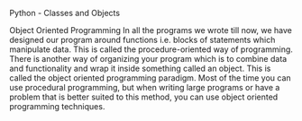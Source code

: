  Python - Classes and Objects

Object Oriented Programming
In all the programs we wrote till now, we have designed our program around functions i.e. blocks of statements which manipulate data. This is called the procedure-oriented way of programming. There is another way of organizing your program which is to combine data and functionality and wrap it inside something called an object. This is called the object oriented programming paradigm. Most of the time you can use procedural programming, but when writing large programs or have a problem that is better suited to this method, you can use object oriented programming techniques.
